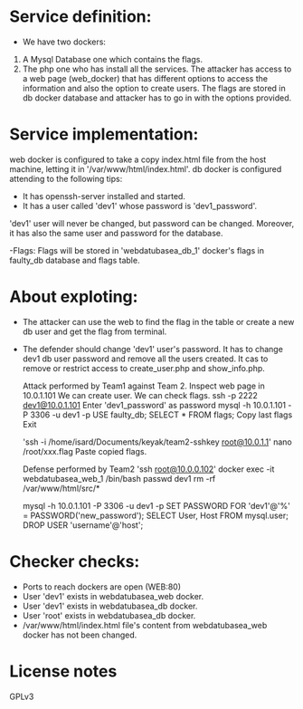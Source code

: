 # Service definition:
- We have two dockers: 
1. A Mysql Database one which contains the flags. 
2. The php one who has install all the services. 
The attacker has access to a web page (web_docker) that has different options to access the information and also the option to create users.
The flags are stored in db docker database and attacker has to go in with the options provided. 

# Service implementation:
web docker is configured to take a copy index.html file from the host machine, letting it in '/var/www/html/index.html'. 
db docker is configured attending to the following tips:
  - It has openssh-server installed and started. 
  - It has a user called 'dev1' whose password is 'dev1_password'. 

 'dev1' user will never be changed, but password can be changed. Moreover, it has also the same user and password for the database. 
 
-Flags: 
    Flags will be stored in 'webdatubasea_db_1' docker's flags in faulty_db database and flags table. 

# About exploting:
- The attacker can use the web to find the flag in the table or create a new db user and get the flag from terminal.
- The defender should change 'dev1' user's password. It has to change dev1 db user password and remove all the users created. It cas to remove or restrict access to create_user.php and show_info.php.
  
  Attack performed by Team1 against Team 2. 
    Inspect web page in 10.0.1.101
        We can create user.
        We can check flags.
    ssh -p 2222 dev1@10.0.1.101
          Enter 'dev1_password' as password
    mysql -h 10.0.1.101 -P 3306 -u dev1 -p
    USE faulty_db;
    SELECT * FROM flags;
      Copy last flags
      Exit

    
    'ssh -i /home/isard/Documents/keyak/team2-sshkey root@10.0.1.1'
    nano /root/xxx.flag
    Paste copied flags. 


  Defense performed by Team2
     'ssh root@10.0.0.102'
     docker exec -it webdatubasea_web_1 /bin/bash
     passwd dev1
     rm -rf /var/www/html/src/*

     mysql -h 10.0.1.101 -P 3306 -u dev1 -p
     SET PASSWORD FOR 'dev1'@'%' = PASSWORD('new_password');
     SELECT User, Host FROM mysql.user;
     DROP USER 'username'@'host';

     

# Checker checks:
- Ports to reach dockers are open (WEB:80)
- User 'dev1' exists in webdatubasea_web docker. 
- User 'dev1' exists in webdatubasea_db docker. 
- User 'root' exists in webdatubasea_db docker.
- /var/www/html/index.html file's content from webdatubasea_web docker has not been changed. 


# License notes
GPLv3


